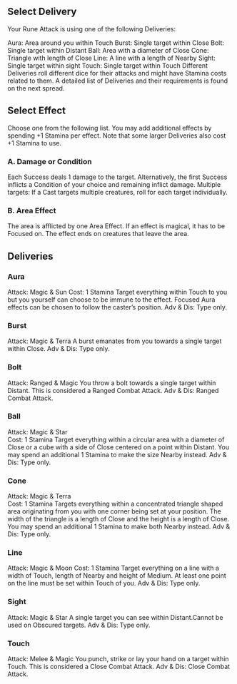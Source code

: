 ## Select Delivery
Your Rune Attack is using one of the following Deliveries:

Aura: Area around you within Touch
Burst: Single target within Close
Bolt: Single target within Distant
Ball: Area with a diameter of Close
Cone: Triangle with length of Close
Line: A line with a length of Nearby
Sight: Single target within sight
Touch: Single target within Touch
Different Deliveries roll different dice for their attacks and might have Stamina costs related to them. A detailed list of  Deliveries and their requirements is found on the next spread.

## Select Effect
Choose one from the following list. You may add additional effects by spending +1 Stamina per effect. Note that some larger Deliveries  also cost +1 Stamina to use.

### A. Damage or Condition
Each Success deals 1 damage to the target. Alternatively, the first Success inflicts a Condition of your choice and remaining inflict damage.
Multiple targets: If a Cast targets multiple creatures, roll for each target individually.

### B. Area Effect
The area is afflicted by one Area Effect. If an effect is magical, it has to be Focused on. The effect ends on creatures that leave the area.

## Deliveries

### Aura
Attack: Magic & Sun 
Cost: 1 Stamina
Target everything within Touch to you but you yourself can choose to be immune to the effect. Focused Aura effects can be chosen to follow the caster’s position.
Adv & Dis: Type only.

### Burst	
Attack: Magic & Terra 
A burst emanates from you towards a single target within Close.
Adv & Dis: Type only.

### Bolt
Attack: Ranged & Magic
You throw a bolt towards a single target within Distant. This is considered a Ranged Combat Attack.
Adv & Dis: Ranged Combat Attack.

### Ball
Attack: Magic & Star  
Cost: 1 Stamina 
Target everything within a circular area with a diameter of Close or a cube with a side of Close centered on a point within Distant.
You may spend an additional 1 Stamina to make the size Nearby instead.
Adv & Dis: Type only.


### Cone
Attack: Magic & Terra  
Cost: 1 Stamina 
Targets everything within  a concentrated triangle shaped area originating from you with one corner being set at your position. The width of the triangle is a length of Close and the height is a length of Close. 
You may spend an additional 1 Stamina to make both Nearby instead.
Adv & Dis: Type only.

### Line
Attack: Magic & Moon 
Cost: 1 Stamina
Target everything on a line with a width of Touch, length of Nearby and height of Medium. At least one point on the line must be set within Touch of you.
Adv & Dis: Type only.

### Sight
Attack: Magic & Star
A single target you can see within Distant.Cannot be used on Obscured targets.
Adv & Dis: Type only.

### Touch
Attack: Melee & Magic 
You punch, strike or lay your hand on a target within Touch. This is considered a Close Combat Attack.
Adv & Dis: Close Combat Attack.
